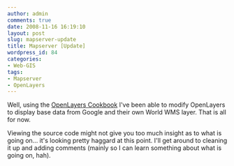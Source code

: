 ```yaml
---
author: admin
comments: true
date: 2008-11-16 16:19:10
layout: post
slug: mapserver-update
title: Mapserver [Update]
wordpress_id: 84
categories:
- Web-GIS
tags:
- Mapserver
- OpenLayers
---
```


Well, using the [OpenLayers Cookbook](http://openlayers.org/dev/examples/) I've been able to modify OpenLayers to display base data from Google and their own World WMS layer. That is all for now. <!-- more -->



Viewing the source code might not give you too much insight as to what is going on... it's looking pretty haggard at this point. I'll get around to cleaning it up and adding comments (mainly so I can learn something about what is going on, hah).
